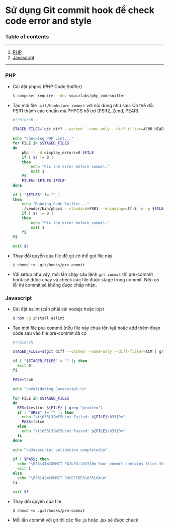 # Sử dụng Git commit hook để  check code error and style

### Table of contents
***

1. [PHP](#php)
2. [Javascript](#javascript)
 
***

### PHP
* Cài đặt phpcs (PHP Code Sniffer)
	
	```sh
	$ composer require --dev squizlabs/php_codesniffer
	```
* Tạo mới file ```.git/hooks/pre-commit``` với nội dung như sau. Có thể đổi PSR1 thành các chuẩn mà PHPCS hỗ trợ (PSR2, Zend, PEAR)

	```sh
	#!/bin/sh
	 
	STAGED_FILES=`git diff --cached --name-only --diff-filter=ACMR HEAD | grep \\\\.php`
	 
	echo "Checking PHP Lint..."
	for FILE in $STAGED_FILES
	do
		php -l -d display_errors=0 $FILE
		if [ $? != 0 ]
		then
			echo "Fix the error before commit."
			exit 1
		fi
		FILES="$FILES $FILE"
	done
	 
	if [ "$FILES" != "" ]
	then
		echo "Running Code Sniffer..."
		./vendor/bin/phpcs --standard=PSR1 --encoding=utf-8 -n -p $FILES
		if [ $? != 0 ]
		then
			echo "Fix the error before commit."
			exit 1
		fi
	fi
	 
	exit $?
	``` 
* Thay đổi quyền của file để git có thể gọi file này

	```
	$ chmod +x .git/hooks/pre-commit
	```
* Với setup như vậy, mỗi lần chạy câu lệnh ```git commit``` thì pre-commit hook sẽ được chạy và check các file được stage trong commit. Nếu có lỗi thì commit sẽ không được chấp nhận.


### Javascript
* Cài đặt eslint (cần phải cài nodejs hoặc iojs)

	```sh
	$ npm -g install eslint
	```
* Tạo mới file pre-commit (nếu file này chưa tồn tại) hoặc add thêm đoạn code sau vào file pre-commit đã có

	```sh
	#!/bin/sh
 
	STAGED_FILES=$(git diff --cached --name-only --diff-filter=ACM | grep ".jsx\{0,1\}$")
	 
	if [ "$STAGED_FILES" = "" ]; then
	  exit 0
	fi
	 
	PASS=true
	 
	echo "\nValidating Javascript:\n"
	 
	for FILE in $STAGED_FILES
	do
	  RES=$(eslint ${FILE} | grep "problem")
	  if [ "$RES" != "" ]; then
	    echo "\t\033[32mESLint Failed: ${FILE}\033[0m"
	    PASS=false
	  else
	    echo "\t\033[32mESLint Passed: ${FILE}\033[0m"
	  fi
	done
	 
	echo "\nJavascript validation completed\n"
	 
	if ! $PASS; then
	  echo "\033[41mCOMMIT FAILED:\033[0m Your commit contains files that should pass ESLint but do not. Please fix the ESLint errors and try again.\n"
	  exit 1
	else
	  echo "\033[42mCOMMIT SUCCEEDED\033[0m\n"
	fi
	 
	exit $?
	```
* Thay đổi quyền của file

	```
	$ chmod +x .git/hooks/pre-commit
	```
* Mỗi lần commit với git thì các file .js hoặc .jsx sẽ được check